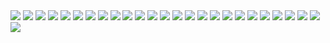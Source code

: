 <img src="https://raw.githubusercontent.com/ono7/wallpaper/main/a_black_and_white_photo_of_a_city.png">
<img src="https://raw.githubusercontent.com/ono7/wallpaper/main/a_blueprint_of_a_cassette_tape.png">
<img src="https://raw.githubusercontent.com/ono7/wallpaper/main/a_boat_in_the_water.jpg">
<img src="https://raw.githubusercontent.com/ono7/wallpaper/main/a_cartoon_of_a_couple_of_tentacles.png">
<img src="https://raw.githubusercontent.com/ono7/wallpaper/main/a_cartoon_of_jellyfish_and_coral_reef.png">
<img src="https://raw.githubusercontent.com/ono7/wallpaper/main/a_foggy_forest_with_trees_and_bushes.png">
<img src="https://raw.githubusercontent.com/ono7/wallpaper/main/a_group_of_colorful_ghosts.png">
<img src="https://raw.githubusercontent.com/ono7/wallpaper/main/a_group_of_people_standing_on_a_mountain.png">
<img src="https://raw.githubusercontent.com/ono7/wallpaper/main/a_moon_in_the_sky.png">
<img src="https://raw.githubusercontent.com/ono7/wallpaper/main/a_mountain_with_snow_on_top_and_a_body_of_water_01.jpg">
<img src="https://raw.githubusercontent.com/ono7/wallpaper/main/a_planet_in_space_with_clouds.jpg">
<img src="https://raw.githubusercontent.com/ono7/wallpaper/main/a_road_with_trees_and_a_mountain_in_the_background.png">
<img src="https://raw.githubusercontent.com/ono7/wallpaper/main/a_room_with_a_desk_and_a_chair_and_a_skull_on_the_wall.jpg">
<img src="https://raw.githubusercontent.com/ono7/wallpaper/main/a_screenshot_of_a_computer.jpg">
<img src="https://raw.githubusercontent.com/ono7/wallpaper/main/a_screenshot_of_a_computer_generated_image_of_planets.png">
<img src="https://raw.githubusercontent.com/ono7/wallpaper/main/a_video_game_screen_of_a_video_game.jpg">
<img src="https://raw.githubusercontent.com/ono7/wallpaper/main/a_video_game_screen_of_a_video_game_01.jpg">
<img src="https://raw.githubusercontent.com/ono7/wallpaper/main/astronaut-balloons.jpg">
<img src="https://raw.githubusercontent.com/ono7/wallpaper/main/home127-dark.jpg">
<img src="https://raw.githubusercontent.com/ono7/wallpaper/main/leave-planet.jpg">
<img src="https://raw.githubusercontent.com/ono7/wallpaper/main/macos1.jpeg">
<img src="https://raw.githubusercontent.com/ono7/wallpaper/main/mecha-nostalgia.png">
<img src="https://raw.githubusercontent.com/ono7/wallpaper/main/plants_leaves_in_the_water.jpg">
<img src="https://raw.githubusercontent.com/ono7/wallpaper/main/python-minim.png">
<img src="https://raw.githubusercontent.com/ono7/wallpaper/main/routine.jpg">
<img src="https://raw.githubusercontent.com/ono7/wallpaper/main/tech.png">
